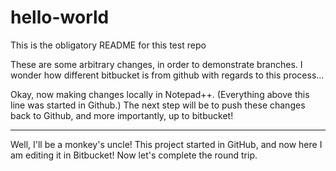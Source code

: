 # hello-world

This is the obligatory README for this test repo

These are some arbitrary changes, in order to demonstrate branches.
I wonder how different bitbucket is from github with regards to this process...

Okay, now making changes locally in Notepad++.  (Everything above this line was started in Github.)
The next step will be to push these changes back to Github, and more importantly, up to bitbucket!
________
Well, I'll be a monkey's uncle!  This project started in GitHub, and now here I am editing it in Bitbucket!  Now let's complete the round trip.